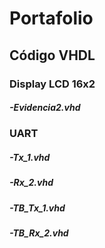 # Portafolio
## Código VHDL
### Display LCD 16x2
##### -Evidencia2.vhd
### UART
##### -Tx_1.vhd
##### -Rx_2.vhd
##### -TB_Tx_1.vhd
##### -TB_Rx_2.vhd
